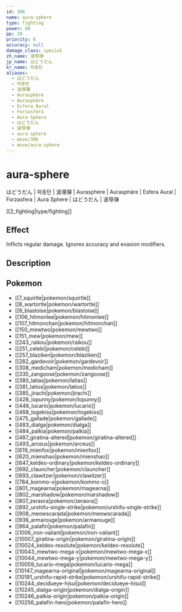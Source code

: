 ```yaml
---
id: 396
name: aura-sphere
type: fighting
power: 80
pp: 20
priority: 0
accuracy: null
damage_class: special
zh_name: 波导弹
jp_name: はどうだん
kr_name: 파동탄
aliases:
  - はどうだん
  - 파동탄
  - 波導彈
  - Aurasphère
  - Aurasphäre
  - Esfera Aural
  - Forzasfera
  - Aura Sphere
  - はどうだん
  - 波导弹
  - aura-sphere
  - move/396
  - move/aura-sphere
---
```

# aura-sphere
    
はどうだん | 파동탄 | 波導彈 | Aurasphère | Aurasphäre | Esfera Aural | Forzasfera | Aura Sphere | はどうだん | 波导弹

[[2_fighting|type/fighting]]

## Effect

Inflicts regular damage.  Ignores accuracy and evasion modifiers.

## Description



## Pokemon

- [[7_squirtle|pokemon/squirtle]]
- [[8_wartortle|pokemon/wartortle]]
- [[9_blastoise|pokemon/blastoise]]
- [[106_hitmonlee|pokemon/hitmonlee]]
- [[107_hitmonchan|pokemon/hitmonchan]]
- [[150_mewtwo|pokemon/mewtwo]]
- [[151_mew|pokemon/mew]]
- [[243_raikou|pokemon/raikou]]
- [[251_celebi|pokemon/celebi]]
- [[257_blaziken|pokemon/blaziken]]
- [[282_gardevoir|pokemon/gardevoir]]
- [[308_medicham|pokemon/medicham]]
- [[335_zangoose|pokemon/zangoose]]
- [[380_latias|pokemon/latias]]
- [[381_latios|pokemon/latios]]
- [[385_jirachi|pokemon/jirachi]]
- [[428_lopunny|pokemon/lopunny]]
- [[448_lucario|pokemon/lucario]]
- [[468_togekiss|pokemon/togekiss]]
- [[475_gallade|pokemon/gallade]]
- [[483_dialga|pokemon/dialga]]
- [[484_palkia|pokemon/palkia]]
- [[487_giratina-altered|pokemon/giratina-altered]]
- [[493_arceus|pokemon/arceus]]
- [[619_mienfoo|pokemon/mienfoo]]
- [[620_mienshao|pokemon/mienshao]]
- [[647_keldeo-ordinary|pokemon/keldeo-ordinary]]
- [[692_clauncher|pokemon/clauncher]]
- [[693_clawitzer|pokemon/clawitzer]]
- [[784_kommo-o|pokemon/kommo-o]]
- [[801_magearna|pokemon/magearna]]
- [[802_marshadow|pokemon/marshadow]]
- [[807_zeraora|pokemon/zeraora]]
- [[892_urshifu-single-strike|pokemon/urshifu-single-strike]]
- [[908_meowscarada|pokemon/meowscarada]]
- [[936_armarouge|pokemon/armarouge]]
- [[964_palafin|pokemon/palafin]]
- [[1006_iron-valiant|pokemon/iron-valiant]]
- [[10007_giratina-origin|pokemon/giratina-origin]]
- [[10024_keldeo-resolute|pokemon/keldeo-resolute]]
- [[10043_mewtwo-mega-x|pokemon/mewtwo-mega-x]]
- [[10044_mewtwo-mega-y|pokemon/mewtwo-mega-y]]
- [[10059_lucario-mega|pokemon/lucario-mega]]
- [[10147_magearna-original|pokemon/magearna-original]]
- [[10191_urshifu-rapid-strike|pokemon/urshifu-rapid-strike]]
- [[10244_decidueye-hisui|pokemon/decidueye-hisui]]
- [[10245_dialga-origin|pokemon/dialga-origin]]
- [[10246_palkia-origin|pokemon/palkia-origin]]
- [[10256_palafin-hero|pokemon/palafin-hero]]

